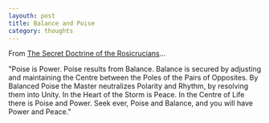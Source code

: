 ```yaml
---
layouth: post
title: Balance and Poise
category: thoughts
---
```


From [The Secret Doctrine of the Rosicrucians](http://www.sacred-texts.com/sro/sdr/sdr14.htm)...

"Poise is Power. Poise results from Balance. Balance is secured by adjusting and maintaining the Centre between the Poles of the Pairs of Opposites. By Balanced Poise the Master neutralizes Polarity and Rhythm, by resolving them into Unity. In the Heart of the Storm is Peace. In the Centre of Life there is Poise and Power. Seek ever, Poise and Balance, and you will have Power and Peace."

